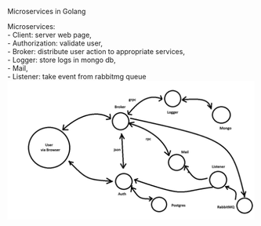 Microservices in Golang


Microservices:<br/>
    - Client: server web page,<br/> 
    - Authorization: validate user,<br/>
    - Broker: distribute user action to appropriate services,<br/>
    - Logger: store logs in mongo db,<br/>
    - Mail,<br/>
    - Listener: take event from rabbitmg queue<br/>
![plot](go-microservices-req-flow.png)